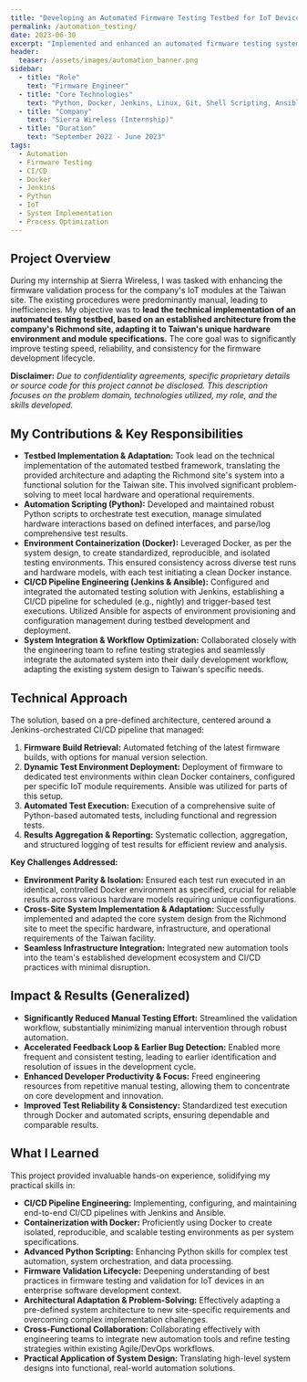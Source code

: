 ```yaml
---
title: "Developing an Automated Firmware Testing Testbed for IoT Devices"
permalink: /automation_testing/
date: 2023-06-30
excerpt: "Implemented and enhanced an automated firmware testing system using Docker and Jenkins during an internship, significantly streamlining daily validation workflows and improving bug detection for IoT modules."
header:
  teaser: /assets/images/automation_banner.png
sidebar:
  - title: "Role"
    text: "Firmware Engineer"
  - title: "Core Technologies"
    text: "Python, Docker, Jenkins, Linux, Git, Shell Scripting, Ansible"
  - title: "Company"
    text: "Sierra Wireless (Internship)"
  - title: "Duration"
    text: "September 2022 - June 2023"
tags:
  - Automation
  - Firmware Testing
  - CI/CD
  - Docker
  - Jenkins
  - Python
  - IoT
  - System Implementation
  - Process Optimization
---
```


## Project Overview

During my internship at Sierra Wireless, I was tasked with enhancing the firmware validation process for the company's IoT modules at the Taiwan site. The existing procedures were predominantly manual, leading to inefficiencies. My objective was to **lead the technical implementation of an automated testing testbed, based on an established architecture from the company's Richmond site, adapting it to Taiwan's unique hardware environment and module specifications.** The core goal was to significantly improve testing speed, reliability, and consistency for the firmware development lifecycle.

**Disclaimer:** *Due to confidentiality agreements, specific proprietary details or source code for this project cannot be disclosed. This description focuses on the problem domain, technologies utilized, my role, and the skills developed.*

## My Contributions & Key Responsibilities

*   **Testbed Implementation & Adaptation:** Took lead on the technical implementation of the automated testbed framework, translating the provided architecture and adapting the Richmond site's system into a functional solution for the Taiwan site. This involved significant problem-solving to meet local hardware and operational requirements.
*   **Automation Scripting (Python):** Developed and maintained robust Python scripts to orchestrate test execution, manage simulated hardware interactions based on defined interfaces, and parse/log comprehensive test results.
*   **Environment Containerization (Docker):** Leveraged Docker, as per the system design, to create standardized, reproducible, and isolated testing environments. This ensured consistency across diverse test runs and hardware models, with each test initiating a clean Docker instance.
*   **CI/CD Pipeline Engineering (Jenkins & Ansible):** Configured and integrated the automated testing solution with Jenkins, establishing a CI/CD pipeline for scheduled (e.g., nightly) and trigger-based test executions. Utilized Ansible for aspects of environment provisioning and configuration management during testbed development and deployment.
*   **System Integration & Workflow Optimization:** Collaborated closely with the engineering team to refine testing strategies and seamlessly integrate the automated system into their daily development workflow, adapting the existing system design to Taiwan's specific needs.

## Technical Approach

The solution, based on a pre-defined architecture, centered around a Jenkins-orchestrated CI/CD pipeline that managed:

1.  **Firmware Build Retrieval:** Automated fetching of the latest firmware builds, with options for manual version selection.
2.  **Dynamic Test Environment Deployment:** Deployment of firmware to dedicated test environments within clean Docker containers, configured per specific IoT module requirements. Ansible was utilized for parts of this setup.
3.  **Automated Test Execution:** Execution of a comprehensive suite of Python-based automated tests, including functional and regression tests.
4.  **Results Aggregation & Reporting:** Systematic collection, aggregation, and structured logging of test results for efficient review and analysis.

**Key Challenges Addressed:**

*   **Environment Parity & Isolation:** Ensured each test run executed in an identical, controlled Docker environment as specified, crucial for reliable results across various hardware models requiring unique configurations.
*   **Cross-Site System Implementation & Adaptation:** Successfully implemented and adapted the core system design from the Richmond site to meet the specific hardware, infrastructure, and operational requirements of the Taiwan facility.
*   **Seamless Infrastructure Integration:** Integrated new automation tools into the team's established development ecosystem and CI/CD practices with minimal disruption.

## Impact & Results (Generalized)

*   **Significantly Reduced Manual Testing Effort:** Streamlined the validation workflow, substantially minimizing manual intervention through robust automation.
*   **Accelerated Feedback Loop & Earlier Bug Detection:** Enabled more frequent and consistent testing, leading to earlier identification and resolution of issues in the development cycle.
*   **Enhanced Developer Productivity & Focus:** Freed engineering resources from repetitive manual testing, allowing them to concentrate on core development and innovation.
*   **Improved Test Reliability & Consistency:** Standardized test execution through Docker and automated scripts, ensuring dependable and comparable results.

## What I Learned

This project provided invaluable hands-on experience, solidifying my practical skills in:

*   **CI/CD Pipeline Engineering:** Implementing, configuring, and maintaining end-to-end CI/CD pipelines with Jenkins and Ansible.
*   **Containerization with Docker:** Proficiently using Docker to create isolated, reproducible, and scalable testing environments as per system specifications.
*   **Advanced Python Scripting:** Enhancing Python skills for complex test automation, system orchestration, and data processing.
*   **Firmware Validation Lifecycle:** Deepening understanding of best practices in firmware testing and validation for IoT devices in an enterprise software development context.
*   **Architectural Adaptation & Problem-Solving:** Effectively adapting a pre-defined system architecture to new site-specific requirements and overcoming complex implementation challenges.
*   **Cross-Functional Collaboration:** Collaborating effectively with engineering teams to integrate new automation tools and refine testing strategies within existing Agile/DevOps workflows.
*   **Practical Application of System Design:** Translating high-level system designs into functional, real-world automation solutions.